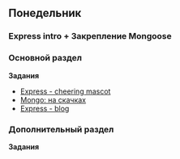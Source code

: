 ## Понедельник


### Express intro + Закрепление Mongoose

### Основной раздел

**Задания**

- [Express - cheering mascot](../../../../express-cheering-mascot)
- [Mongo: на скачках](../../../../sequelize-associations-drill-races-challenge)
- [Express - blog](../../../../express-blog-1-anonymous-blog-challenge)

### Дополнительный раздел

**Задания**

<!-- 2. [Sequelize - Футболки](../../../../sequelize-associations-drill-shirts-challenge) -->


